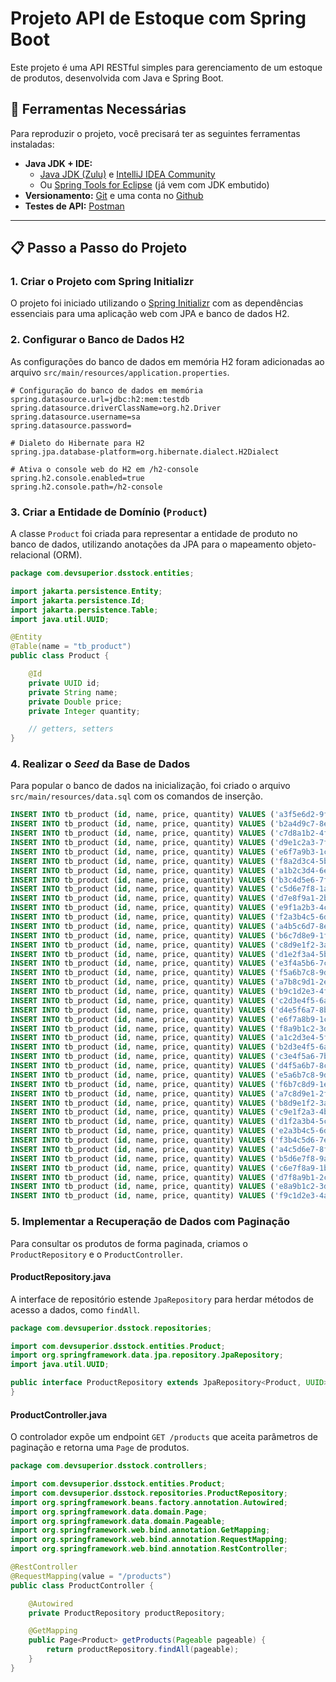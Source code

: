 # Projeto API de Estoque com Spring Boot

Este projeto é uma API RESTful simples para gerenciamento de um estoque de produtos, desenvolvida com Java e Spring Boot.

## 🚀 Ferramentas Necessárias

Para reproduzir o projeto, você precisará ter as seguintes ferramentas instaladas:

  * **Java JDK + IDE:**
      * [Java JDK (Zulu)](https://www.azul.com/downloads/?package=jdk) e [IntelliJ IDEA Community](https://www.jetbrains.com/idea/download/)
      * Ou [Spring Tools for Eclipse](https://spring.io/tools) (já vem com JDK embutido)
  * **Versionamento:** [Git](https://git-scm.com/) e uma conta no [Github](https://github.com/)
  * **Testes de API:** [Postman](https://www.postman.com/downloads/)

-----

## 📋 Passo a Passo do Projeto

### 1\. Criar o Projeto com Spring Initializr

O projeto foi iniciado utilizando o [Spring Initializr](https://start.spring.io) com as dependências essenciais para uma aplicação web com JPA e banco de dados H2.

### 2\. Configurar o Banco de Dados H2

As configurações do banco de dados em memória H2 foram adicionadas ao arquivo `src/main/resources/application.properties`.

```properties
# Configuração do banco de dados em memória
spring.datasource.url=jdbc:h2:mem:testdb
spring.datasource.driverClassName=org.h2.Driver
spring.datasource.username=sa
spring.datasource.password=

# Dialeto do Hibernate para H2
spring.jpa.database-platform=org.hibernate.dialect.H2Dialect

# Ativa o console web do H2 em /h2-console
spring.h2.console.enabled=true
spring.h2.console.path=/h2-console
```

### 3\. Criar a Entidade de Domínio (`Product`)

A classe `Product` foi criada para representar a entidade de produto no banco de dados, utilizando anotações da JPA para o mapeamento objeto-relacional (ORM).

```java
package com.devsuperior.dsstock.entities;

import jakarta.persistence.Entity;
import jakarta.persistence.Id;
import jakarta.persistence.Table;
import java.util.UUID;

@Entity
@Table(name = "tb_product")
public class Product {

    @Id
    private UUID id;
    private String name;
    private Double price;
    private Integer quantity;

    // getters, setters
}
```

### 4\. Realizar o *Seed* da Base de Dados

Para popular o banco de dados na inicialização, foi criado o arquivo `src/main/resources/data.sql` com os comandos de inserção.

```sql
INSERT INTO tb_product (id, name, price, quantity) VALUES ('a3f5e6d2-9f1b-4c72-a01a-8e3a7e3c9d21', 'Notebook Dell Inspiron 15', 3899.00, 10);
INSERT INTO tb_product (id, name, price, quantity) VALUES ('b2a4d9c7-8e3f-41b2-912e-77d2a1f6c5a9', 'Smartphone Samsung Galaxy S23', 4599.00, 15);
INSERT INTO tb_product (id, name, price, quantity) VALUES ('c7d8a1b2-4f6c-47e9-9a3d-1e2f7d8a9c3b', 'iPhone 14 Pro Max', 7899.00, 8);
INSERT INTO tb_product (id, name, price, quantity) VALUES ('d9e1c2a3-7f5b-4a6c-8b1d-2f3c9e7a6b4d', 'Smart TV LG 55\" 4K', 2799.00, 12);
INSERT INTO tb_product (id, name, price, quantity) VALUES ('e6f7a9b3-1c2d-4e5f-9b8a-3d7e1c4b9f2a', 'Console PlayStation 5', 3899.00, 6);
INSERT INTO tb_product (id, name, price, quantity) VALUES ('f8a2d3c4-5b6e-47f9-8c1a-4b9f2e7c3d1e', 'Console Xbox Series X', 3799.00, 7);
INSERT INTO tb_product (id, name, price, quantity) VALUES ('a1b2c3d4-6e7f-4a8b-9c2d-5f6e1a2b3c4d', 'Cadeira Gamer ThunderX3', 1299.00, 20);
INSERT INTO tb_product (id, name, price, quantity) VALUES ('b3c4d5e6-7f8a-41b9-8c2d-6a7e1b2c3d4e', 'Mouse Logitech MX Master 3', 499.00, 30);
INSERT INTO tb_product (id, name, price, quantity) VALUES ('c5d6e7f8-1a2b-43c9-9d3e-7b8c2d1e3f4a', 'Teclado Mecânico Redragon Kumara', 299.00, 25);
INSERT INTO tb_product (id, name, price, quantity) VALUES ('d7e8f9a1-2b3c-45d9-8e4f-8c9d2e1f3a5b', 'Monitor Gamer AOC 27\" 144Hz', 1499.00, 14);
INSERT INTO tb_product (id, name, price, quantity) VALUES ('e9f1a2b3-4c5d-47e9-9f5a-9d1e2c3f4b6a', 'HD Externo Seagate 2TB', 549.00, 18);
INSERT INTO tb_product (id, name, price, quantity) VALUES ('f2a3b4c5-6d7e-49f1-8a6b-1c2d3e4f5a7b', 'SSD Kingston NV2 1TB NVMe', 379.00, 22);
INSERT INTO tb_product (id, name, price, quantity) VALUES ('a4b5c6d7-8e9f-41a2-9b3c-2d4e5f6a7b8c', 'Placa de Vídeo RTX 4070 Ti', 4999.00, 5);
INSERT INTO tb_product (id, name, price, quantity) VALUES ('b6c7d8e9-1f2a-43b4-8c5d-3e4f5a6b7c8d', 'Processador AMD Ryzen 7 5800X', 1899.00, 9);
INSERT INTO tb_product (id, name, price, quantity) VALUES ('c8d9e1f2-3a4b-45c6-9d7e-4f5a6b7c8d9e', 'Placa-mãe ASUS TUF B550M', 1099.00, 11);
INSERT INTO tb_product (id, name, price, quantity) VALUES ('d1e2f3a4-5b6c-47d8-8e9f-5a6b7c8d9e1f', 'Memória RAM Corsair 16GB DDR4', 299.00, 40);
INSERT INTO tb_product (id, name, price, quantity) VALUES ('e3f4a5b6-7c8d-49e1-9f2a-6b7c8d9e1f2a', 'Fonte Corsair 650W 80 Plus Bronze', 499.00, 13);
INSERT INTO tb_product (id, name, price, quantity) VALUES ('f5a6b7c8-9d1e-41f2-8a3b-7c8d9e1f2a3b', 'Gabinete Gamer NZXT H510', 599.00, 10);
INSERT INTO tb_product (id, name, price, quantity) VALUES ('a7b8c9d1-2e3f-43a4-9b5c-8d9e1f2a3b4c', 'Headset HyperX Cloud II', 599.00, 21);
INSERT INTO tb_product (id, name, price, quantity) VALUES ('b9c1d2e3-4f5a-45b6-8c7d-9e1f2a3b4c5d', 'Impressora HP DeskJet Ink Advantage', 449.00, 16);
INSERT INTO tb_product (id, name, price, quantity) VALUES ('c2d3e4f5-6a7b-47c8-9d1e-1f2a3b4c5d6e', 'Kindle Paperwhite 11ª Geração', 699.00, 9);
INSERT INTO tb_product (id, name, price, quantity) VALUES ('d4e5f6a7-8b9c-49d1-8e2f-2a3b4c5d6e7f', 'Câmera GoPro Hero 11', 2599.00, 7);
INSERT INTO tb_product (id, name, price, quantity) VALUES ('e6f7a8b9-1c2d-41e3-9f4a-3b4c5d6e7f8a', 'Apple Watch Series 9', 4299.00, 8);
INSERT INTO tb_product (id, name, price, quantity) VALUES ('f8a9b1c2-3d4e-43f5-8a6b-4c5d6e7f8a9b', 'Xiaomi Mi Band 8', 299.00, 25);
INSERT INTO tb_product (id, name, price, quantity) VALUES ('a1c2d3e4-5f6a-47b8-9c9d-5d6e7f8a9b1c', 'Ar Condicionado LG Dual Inverter 12000 BTUs', 2299.00, 6);
INSERT INTO tb_product (id, name, price, quantity) VALUES ('b2d3e4f5-6a7c-49d1-8e2a-6e7f8a9b1c2d', 'Geladeira Brastemp Frost Free 375L', 2999.00, 4);
INSERT INTO tb_product (id, name, price, quantity) VALUES ('c3e4f5a6-7b8d-41c2-9f3a-7f8a9b1c2d3e', 'Máquina de Lavar Electrolux 11Kg', 2399.00, 5);
INSERT INTO tb_product (id, name, price, quantity) VALUES ('d4f5a6b7-8c9e-43d1-8a2b-8a9b1c2d3e4f', 'Micro-ondas Panasonic 32L', 749.00, 12);
INSERT INTO tb_product (id, name, price, quantity) VALUES ('e5a6b7c8-9d1f-45e2-9c3d-9b1c2d3e4f5a', 'Fogão 5 Bocas Consul Inox', 1899.00, 3);
INSERT INTO tb_product (id, name, price, quantity) VALUES ('f6b7c8d9-1e2a-47f3-8d4e-1c2d3e4f5a6b', 'Cafeteira Nespresso Essenza Mini', 599.00, 18);
INSERT INTO tb_product (id, name, price, quantity) VALUES ('a7c8d9e1-2f3b-49a4-9e5f-2d3e4f5a6b7c', 'Aspirador de Pó Robô Roomba i3', 2899.00, 4);
INSERT INTO tb_product (id, name, price, quantity) VALUES ('b8d9e1f2-3a4c-41b5-8f6a-3e4f5a6b7c8d', 'Smart Speaker Amazon Echo Dot 5ª Geração', 379.00, 28);
INSERT INTO tb_product (id, name, price, quantity) VALUES ('c9e1f2a3-4b5d-43c6-9f7b-4f5a6b7c8d9e', 'Caixa de Som JBL Charge 5', 899.00, 17);
INSERT INTO tb_product (id, name, price, quantity) VALUES ('d1f2a3b4-5c6e-45d7-8a9c-5a6b7c8d9e1f', 'Violão Yamaha C40', 899.00, 8);
INSERT INTO tb_product (id, name, price, quantity) VALUES ('e2a3b4c5-6d7f-49e8-9b1d-6b7c8d9e1f2a', 'Teclado Musical Casio CT-X700', 1399.00, 5);
INSERT INTO tb_product (id, name, price, quantity) VALUES ('f3b4c5d6-7e8a-41f9-8c2e-7c8d9e1f2a3b', 'Bicicleta Caloi Elite Carbon', 7999.00, 2);
INSERT INTO tb_product (id, name, price, quantity) VALUES ('a4c5d6e7-8f9b-43a1-9d3f-8d9e1f2a3b4c', 'Patinete Elétrico Xiaomi Mi Scooter 3', 2999.00, 6);
INSERT INTO tb_product (id, name, price, quantity) VALUES ('b5d6e7f8-9a1c-45b2-8e4a-9e1f2a3b4c5d', 'Drone DJI Mini 3 Pro', 4699.00, 3);
INSERT INTO tb_product (id, name, price, quantity) VALUES ('c6e7f8a9-1b2d-47c3-9f5b-1f2a3b4c5d6e', 'Relógio Casio G-Shock', 699.00, 14);
INSERT INTO tb_product (id, name, price, quantity) VALUES ('d7f8a9b1-2c3e-49d4-8a6c-2a3b4c5d6e7f', 'Perfume Paco Rabanne 1 Million 100ml', 499.00, 20);
INSERT INTO tb_product (id, name, price, quantity) VALUES ('e8a9b1c2-3d4f-41e5-9b7d-3b4c5d6e7f8a', 'Tênis Nike Air Max 270', 899.00, 19);
INSERT INTO tb_product (id, name, price, quantity) VALUES ('f9c1d2e3-4a5b-46c7-9d8e-6f7a8b9c1d2e', 'Notebook Apple MacBook Air M2', 10499.00, 5);)
```

### 5\. Implementar a Recuperação de Dados com Paginação

Para consultar os produtos de forma paginada, criamos o `ProductRepository` e o `ProductController`.

#### ProductRepository.java

A interface de repositório estende `JpaRepository` para herdar métodos de acesso a dados, como `findAll`.

```java
package com.devsuperior.dsstock.repositories;

import com.devsuperior.dsstock.entities.Product;
import org.springframework.data.jpa.repository.JpaRepository;
import java.util.UUID;

public interface ProductRepository extends JpaRepository<Product, UUID> {
}
```

#### ProductController.java

O controlador expõe um endpoint `GET /products` que aceita parâmetros de paginação e retorna uma `Page` de produtos.

```java
package com.devsuperior.dsstock.controllers;

import com.devsuperior.dsstock.entities.Product;
import com.devsuperior.dsstock.repositories.ProductRepository;
import org.springframework.beans.factory.annotation.Autowired;
import org.springframework.data.domain.Page;
import org.springframework.data.domain.Pageable;
import org.springframework.web.bind.annotation.GetMapping;
import org.springframework.web.bind.annotation.RequestMapping;
import org.springframework.web.bind.annotation.RestController;

@RestController
@RequestMapping(value = "/products")
public class ProductController {

    @Autowired
    private ProductRepository productRepository;

    @GetMapping
    public Page<Product> getProducts(Pageable pageable) {
        return productRepository.findAll(pageable);
    }
}
```
